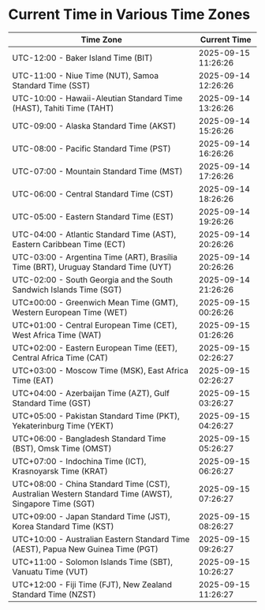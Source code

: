# Current Time in Various Time Zones

| Time Zone | Current Time |
|-----------|--------------|
| UTC-12:00 - Baker Island Time (BIT) | 2025-09-15 11:26:26 |
| UTC-11:00 - Niue Time (NUT), Samoa Standard Time (SST) | 2025-09-14 12:26:26 |
| UTC-10:00 - Hawaii-Aleutian Standard Time (HAST), Tahiti Time (TAHT) | 2025-09-14 13:26:26 |
| UTC-09:00 - Alaska Standard Time (AKST) | 2025-09-14 15:26:26 |
| UTC-08:00 - Pacific Standard Time (PST) | 2025-09-14 16:26:26 |
| UTC-07:00 - Mountain Standard Time (MST) | 2025-09-14 17:26:26 |
| UTC-06:00 - Central Standard Time (CST) | 2025-09-14 18:26:26 |
| UTC-05:00 - Eastern Standard Time (EST) | 2025-09-14 19:26:26 |
| UTC-04:00 - Atlantic Standard Time (AST), Eastern Caribbean Time (ECT) | 2025-09-14 20:26:26 |
| UTC-03:00 - Argentina Time (ART), Brasília Time (BRT), Uruguay Standard Time (UYT) | 2025-09-14 20:26:26 |
| UTC-02:00 - South Georgia and the South Sandwich Islands Time (SGT) | 2025-09-14 21:26:26 |
| UTC±00:00 - Greenwich Mean Time (GMT), Western European Time (WET) | 2025-09-15 00:26:26 |
| UTC+01:00 - Central European Time (CET), West Africa Time (WAT) | 2025-09-15 01:26:26 |
| UTC+02:00 - Eastern European Time (EET), Central Africa Time (CAT) | 2025-09-15 02:26:27 |
| UTC+03:00 - Moscow Time (MSK), East Africa Time (EAT) | 2025-09-15 02:26:27 |
| UTC+04:00 - Azerbaijan Time (AZT), Gulf Standard Time (GST) | 2025-09-15 03:26:27 |
| UTC+05:00 - Pakistan Standard Time (PKT), Yekaterinburg Time (YEKT) | 2025-09-15 04:26:27 |
| UTC+06:00 - Bangladesh Standard Time (BST), Omsk Time (OMST) | 2025-09-15 05:26:27 |
| UTC+07:00 - Indochina Time (ICT), Krasnoyarsk Time (KRAT) | 2025-09-15 06:26:27 |
| UTC+08:00 - China Standard Time (CST), Australian Western Standard Time (AWST), Singapore Time (SGT) | 2025-09-15 07:26:27 |
| UTC+09:00 - Japan Standard Time (JST), Korea Standard Time (KST) | 2025-09-15 08:26:27 |
| UTC+10:00 - Australian Eastern Standard Time (AEST), Papua New Guinea Time (PGT) | 2025-09-15 09:26:27 |
| UTC+11:00 - Solomon Islands Time (SBT), Vanuatu Time (VUT) | 2025-09-15 10:26:27 |
| UTC+12:00 - Fiji Time (FJT), New Zealand Standard Time (NZST) | 2025-09-15 11:26:27 |
